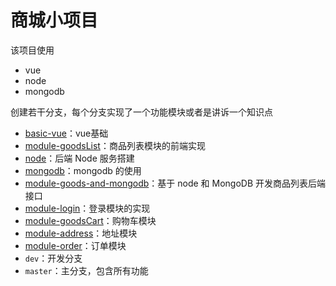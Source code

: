 # 商城小项目

该项目使用

- vue
- node
- mongodb

创建若干分支，每个分支实现了一个功能模块或者是讲诉一个知识点

- [basic-vue](/tree/basic-vue)：vue基础
- [module-goodsList](/tree/module-goodsList)：商品列表模块的前端实现
- [node](/tree/node)：后端 Node 服务搭建
- [mongodb](/tree/mongodb)：mongodb 的使用
- [module-goods-and-mongodb](/tree/module-goods-and-mongodb)：基于 node 和 MongoDB 开发商品列表后端接口
- [module-login](/tree/module-login)：登录模块的实现
- [module-goodsCart](/tree/module-goodsCart)：购物车模块
- [module-address](/tree/module-address)：地址模块
- [module-order](/tree/module-order)：订单模块
- `dev`：开发分支
- `master`：主分支，包含所有功能

